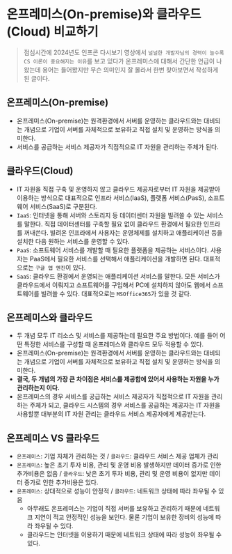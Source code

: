 # 온프레미스(On-premise)와 클라우드(Cloud) 비교하기

> 점심시간에 2024년도 인프콘 다시보기 영상에서 `널널한 개발자님의 경력이 늘수록 CS 이론이 중요해지는 이유`를 보고 있다가 온프레미스에 대해서 간단한 언급이 나왔는데 용어는 들어봤지만 무슨 의미인지 잘 몰라서 한번 찾아보면서 작성하게 된 글이다.

## 온프레미스(On-premise)

-   온프레미스(On-premise)는 원격환경에서 서버를 운영하는 클라우드와는 대비되는 개념으로 기업이 서버를 자체적으로 보유하고 직접 설치 및 운영하는 방식을 의미한다.
-   서비스를 공급하는 서비스 제공자가 직접적으로 IT 자원을 관리하는 주체가 된다.

## 클라우드(Cloud)

-   IT 자원을 직접 구축 및 운영하지 않고 클라우드 제공자로부터 IT 자원을 제공받아 이용하는 방식으로 대표적으로 인프라 서비스(IaaS), 플랫폼 서비스(PasS), 소프트웨어 서비스(SaaS)로 구분된다.
-   `IaaS`: 인터넷을 통해 서버와 스토리지 등 데이터센터 자원을 빌려쓸 수 있는 서비스를 말한다. 직접 데이터센터를 구축할 필요 없이 클라우드 환경에서 필요한 인프라를 꺼내쓴다. 빌려온 인프라에서 사용자는 운영체제를 설치하고 애플리케이션 등을 설치한 다음 원하는 서비스를 운영할 수 있다.
-   `PaaS`: 소프트웨어 서비스를 개발할 때 필요한 플랫폼을 제공하는 서비스이다. 사용자는 PaaS에서 필요한 서비스를 선택해서 애플리케이션을 개발하면 된다. 대표적으로는 `구글 앱 엔진`이 있다.
-   `SaaS`: 클라우드 환경에서 운영되는 애플리케이션 서비스를 말한다. 모든 서비스가 클라우드에서 이뤄지고 소프트웨어를 구입해서 PC에 설치하지 않아도 웹에서 소프트웨어를 빌려쓸 수 있다. 대표적으로는 `MSOffice365`가 있을 것 같다.

## 온프레미스와 클라우드

-   두 개념 모두 IT 리소스 및 서비스를 제공하는데 필요한 주요 방법이다. 예를 들어 어떤 특정한 서비스를 구성할 때 온프레미스와 클라우드 모두 적용할 수 있다.
-   온프레미스(On-premise)는 원격환경에서 서버를 운영하는 클라우드와는 대비되는 개념으로 기업이 서버를 자체적으로 보유하고 직접 설치 및 운영하는 방식을 의미한다.
-   **결국, 두 개념의 가장 큰 차이점은 서비스를 제공함에 있어서 사용하는 자원을 누가 관리하는지 이다.**
-   온프레미스의 경우 서비스를 공급하는 서비스 제공자가 직접적으로 IT 자원을 관리하는 주체가 되고, 클라우드 시스템의 경우 서비스를 공급하는 제공자는 IT 자원을 사용할뿐 대부분의 IT 자원 관리는 클라우드 서비스 제공자에게 제공받는다.

## 온프레미스 VS 클라우드

-   `온프레미스`: 기업 자체가 관리하는 것 / `클라우드`: 클라우드 서비스 제공 업체가 관리
-   `온프레미스`: 높은 초기 투자 비용, 관리 및 운영 비용 발생하지만 데이터 증가로 인한 추가비용은 없음 / `클라우드`: 낮은 초기 투자 비용, 관리 및 운영 비용이 없지만 데이터 증가로 인한 추가비용은 있다.
-   `온프레미스`: 상대적으로 성능이 안정적 / `클라우드`: 네트워크 상태에 따라 좌우될 수 있음
    -   아무래도 온프레미스는 기업이 직접 서버를 보유하고 관리하기 때문에 네트워크 지연이 적고 안정적인 성능을 보인다. 물론 기업이 보유한 장비의 성능에 따라 좌우될 수 있다.
    -   클라우드는 인터넷을 이용하기 때문에 네트워크 상태에 따라 성능이 좌우될 수 있다.
